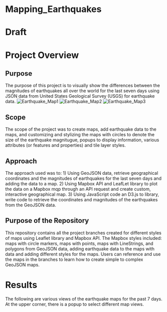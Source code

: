 # Mapping_Earthquakes

# Draft
# Project Overview

## Purpose
The purpose of this project is to visually show the differences between the magnitudes of earthquakes all over the world for the last seven days using JSON data from United States Geological Survey (USGS) for earthquake data. ![Earthquake_Map1](https://user-images.githubusercontent.com/80140082/121813345-80fcc100-cc20-11eb-927e-1eb5ee551f42.png)
![Earthquake_Map2](https://user-images.githubusercontent.com/80140082/121813351-85c17500-cc20-11eb-9a25-1301bde3b23e.png)
![Earthquake_Map3](https://user-images.githubusercontent.com/80140082/121813358-8b1ebf80-cc20-11eb-8d96-32f5175c3159.png)


## Scope 
The scope of the project was to create maps, add earthquake data to the maps, and customizing and stylizing the maps with circles to denote the size of the earthquake magnitugue, popups to display information, various attributes (or features and properties) and tile layer styles.

## Approach
The approach used was to:
    1) Using GeoJSON data, retrieve geographical coordinates and the magnitudes of earthquakes for the last seven days and adding the data to a map.
    2) Using Mapbox API and LeafLet library to plot the data on a Mapbox mqp through an API request and create custom, interactive geographical map.
    3) Using JavaScript code an D3.js to library, write code to retrieve the coordinates and magnitudes of the earthquakes from the GeoJSON data.
    
## Purpose of the Repository

This repository contains all the project branches created for different styles of maps using Leaflet library and Mapbox API. The Mapbox styles included: maps with circle markers, maps with points, maps with LineStrings, and polygons from GeoJSON data, adding earthquake data to the maps with data and adding different styles for the maps. Users can reference and use the maps in the branches to learn how to create simple to complex GeoJSON maps.

# Results
The following are various views of the earthquake maps for the past 7 days. At the upper corner, there is a popup to select different map views.

 
